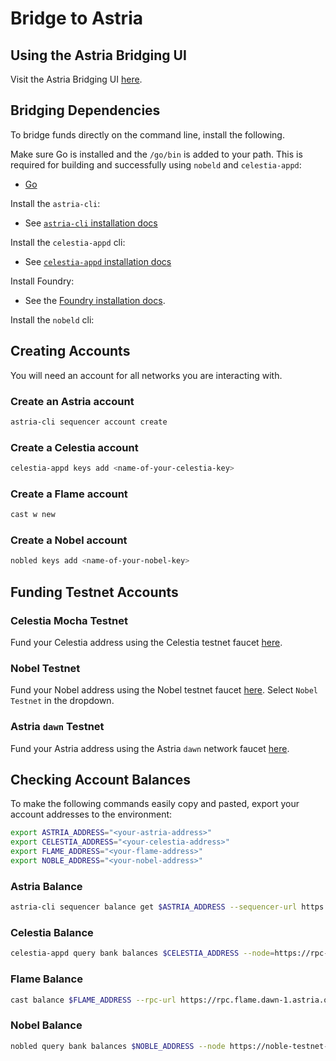 # Bridge to Astria

## Using the Astria Bridging UI

<!-- TODO: add the actual url here -->
Visit the Astria Bridging UI [here](https://www.astria.org/).

## Bridging Dependencies

To bridge funds directly on the command line, install the following.

Make sure Go is installed and the `/go/bin` is added to your path. This is
required for building and successfully using `nobeld` and `celestia-appd`:

- [Go](https://go.dev/doc/install)

Install the `astria-cli`:

- See [`astria-cli` installation
  docs](../developer/astria-cli/astria-cli-installation.md)

Install the `celestia-appd` cli:

- See [`celestia-appd` installation
  docs](https://docs.celestia.org/how-to-guides/celestia-app)

Install Foundry:

- See the [Foundry installation
  docs](https://book.getfoundry.sh/getting-started/installation).

Install the `nobeld` cli:

<!--@include: ../components/_install-nobeld.md-->

## Creating Accounts

You will need an account for all networks you are interacting with.

### Create an Astria account

```bash
astria-cli sequencer account create
```

### Create a Celestia account

```bash
celestia-appd keys add <name-of-your-celestia-key>
```

### Create a Flame account

```bash
cast w new
```

### Create a Nobel account

```bash
nobled keys add <name-of-your-nobel-key>
```

## Funding Testnet Accounts

### Celestia Mocha Testnet

Fund your Celestia address using the Celestia testnet faucet
[here](https://docs.celestia.org/how-to-guides/mocha-testnet#mocha-testnet-faucet).

### Nobel Testnet

Fund your Nobel address using the Nobel testnet faucet
[here](https://faucet.circle.com/). Select `Nobel Testnet` in the dropdown.

### Astria `dawn` Testnet

Fund your Astria address using the Astria `dawn` network faucet
[here](https://faucet.sequencer.dawn-1.astria.org/).

## Checking Account Balances

To make the following commands easily copy and pasted, export your account
addresses to the environment:

```bash
export ASTRIA_ADDRESS="<your-astria-address>"
export CELESTIA_ADDRESS="<your-celestia-address>"
export FLAME_ADDRESS="<your-flame-address>"
export NOBLE_ADDRESS="<your-nobel-address>"
```

### Astria Balance

```bash
astria-cli sequencer balance get $ASTRIA_ADDRESS --sequencer-url https://rpc.sequencer.dawn-1.astria.org/
```

### Celestia Balance

```bash
celestia-appd query bank balances $CELESTIA_ADDRESS --node=https://rpc-mocha.pops.one:443 --chain-id mocha-4

```

### Flame Balance

```bash
cast balance $FLAME_ADDRESS --rpc-url https://rpc.flame.dawn-1.astria.org
```

### Nobel Balance

```bash
nobled query bank balances $NOBLE_ADDRESS --node https://noble-testnet-rpc.polkachu.com:443

```
